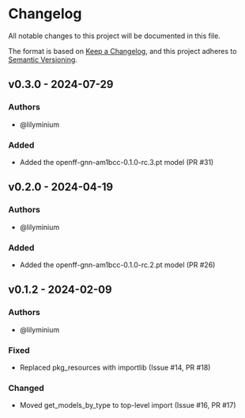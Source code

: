 # Changelog
All notable changes to this project will be documented in this file.

The format is based on [Keep a Changelog](https://keepachangelog.com/en/1.0.0/),
and this project adheres to [Semantic Versioning](https://semver.org/spec/v2.0.0.html).

<!--
The rules for this file:
  * entries are sorted newest-first.
  * summarize sets of changes - don't reproduce every git log comment here.
  * don't ever delete anything.
  * keep the format consistent (79 char width, Y/M/D date format) and do not
    use tabs but use spaces for formatting
  * accompany each entry with github issue/PR number (Issue #xyz)
-->

## v0.3.0 - 2024-07-29

### Authors
<!-- GitHub usernames of contributors to this release -->
- @lilyminium

### Added
- Added the openff-gnn-am1bcc-0.1.0-rc.3.pt model (PR #31)

## v0.2.0 - 2024-04-19

### Authors
<!-- GitHub usernames of contributors to this release -->
- @lilyminium

### Added
- Added the openff-gnn-am1bcc-0.1.0-rc.2.pt model (PR #26)

## v0.1.2 - 2024-02-09

### Authors
<!-- GitHub usernames of contributors to this release -->
- @lilyminium

### Fixed
- Replaced pkg_resources with importlib (Issue #14, PR #18)

### Changed
<!-- Changes in existing functionality -->
- Moved get_models_by_type to top-level import (Issue #16, PR #17)
